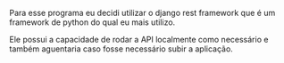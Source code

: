 Para esse programa eu decidi utilizar o django rest framework que é um framework de python do qual eu mais utilizo. 

Ele possui a capacidade de rodar a API localmente como necessário e também aguentaria caso fosse necessário subir a aplicação.

